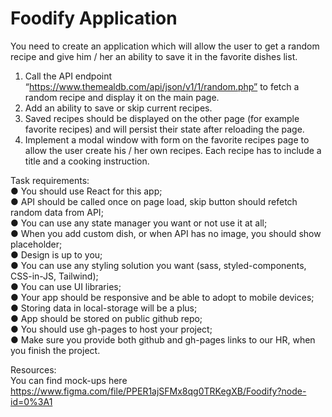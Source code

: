<h1>
  Foodify Application
</h1>

You need to create an application which will allow the user to get a random recipe and give him / her an ability to save it in the favorite dishes list.
1. Call the API endpoint “https://www.themealdb.com/api/json/v1/1/random.php” to fetch a random recipe and display it on the main page.
2. Add an ability to save or skip current recipes.
3. Saved recipes should be displayed on the other page (for example favorite recipes) and will persist their state after reloading the page.
4. Implement a modal window with form on the favorite recipes page to allow the user create his / her own recipes. Each recipe has to include a title and a cooking instruction.

Task requirements: <br/>
● You should use React for this app; <br/>
● API should be called once on page load, skip button should refetch random data from API; <br/>
● You can use any state manager you want or not use it at all; <br/>
● When you add custom dish, or when API has no image, you should show placeholder; <br/>
● Design is up to you; <br/>
● You can use any styling solution you want (sass, styled-components, CSS-in-JS, Tailwind); <br/>
● You can use UI libraries; <br/>
● Your app should be responsive and be able to adopt to mobile devices; <br/>
● Storing data in local-storage will be a plus; <br/>
● App should be stored on public github repo; <br/>
● You should use gh-pages to host your project; <br/>
● Make sure you provide both github and gh-pages links to our HR, when you finish the project. <br/>

Resources: <br/>
You can find mock-ups here https://www.figma.com/file/PPER1ajSFMx8qg0TRKegXB/Foodify?node-id=0%3A1

